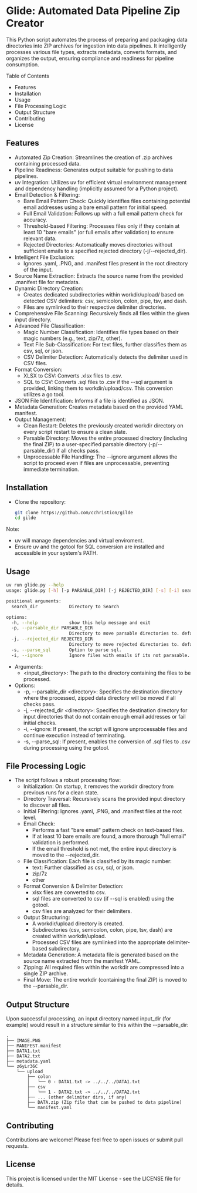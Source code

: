 # Glide: Automated Data Pipeline Zip Creator

This Python script automates the process of preparing and packaging data directories into ZIP archives for ingestion into data pipelines. It intelligently processes various file types, extracts metadata, converts formats, and organizes the output, ensuring compliance and readiness for pipeline consumption.

Table of Contents
- Features
- Installation
- Usage
- File Processing Logic
- Output Structure
- Contributing
- License

## Features

- Automated Zip Creation: Streamlines the creation of .zip archives containing processed data.
- Pipeline Readiness: Generates output suitable for pushing to data pipelines.
- uv Integration: Utilizes uv for efficient virtual environment management and dependency handling (implicitly assumed for a Python project).
- Email Detection & Filtering:
    - Bare Email Pattern Check: Quickly identifies files containing potential email addresses using a bare email pattern for initial speed.
    - Full Email Validation: Follows up with a full email pattern check for accuracy.
    - Threshold-based Filtering: Processes files only if they contain at least 10 "bare emails" (or full emails after validation) to ensure relevant data.
    - Rejected Directories: Automatically moves directories without sufficient emails to a specified rejected directory (-j/--rejected_dir).
- Intelligent File Exclusion:
    - Ignores .yaml, .PNG, and .manifest files present in the root directory of the input.
- Source Name Extraction: Extracts the source name from the provided .manifest file for metadata.
- Dynamic Directory Creation:
    - Creates dedicated subdirectories within workdir/upload/ based on detected CSV delimiters: csv, semicolon, colon, pipe, tsv, and dash.
    - Files are symlinked to their respective delimiter directories.
- Comprehensive File Scanning: Recursively finds all files within the given input directory.
- Advanced File Classification:
    - Magic Number Classification: Identifies file types based on their magic numbers (e.g., text, zip/7z, other).
    - Text File Sub-Classification: For text files, further classifies them as csv, sql, or json.
    - CSV Delimiter Detection: Automatically detects the delimiter used in CSV files.
- Format Conversion:
    - XLSX to CSV: Converts .xlsx files to .csv.
    - SQL to CSV: Converts .sql files to .csv if the --sql argument is provided, linking them to workdir/upload/csv. This conversion utilizes a go tool.
- JSON File Identification: Informs if a file is identified as JSON.
- Metadata Generation: Creates metadata based on the provided YAML manifest.
- Output Management:
    - Clean Restart: Deletes the previously created workdir directory on every script restart to ensure a clean slate.
    - Parsable Directory: Moves the entire processed directory (including the final ZIP) to a user-specified parsable directory (-p/--parsable_dir) if all checks pass.
    - Unprocessable File Handling: The --ignore argument allows the script to proceed even if files are unprocessable, preventing immediate termination.

## Installation

- Clone the repository:
    ```bash
    git clone https://github.com/cchristion/gilde
    cd gilde
    ```

Note:
- uv will manage dependencies and virtual enviroment.
- Ensure uv and the gotool for SQL conversion are installed and accessible in your system's PATH.

## Usage

```bash
uv run glide.py --help 
usage: glide.py [-h] [-p PARSABLE_DIR] [-j REJECTED_DIR] [-s] [-i] search_dir

positional arguments:
  search_dir            Directory to Search

options:
  -h, --help            show this help message and exit
  -p, --parsable_dir PARSABLE_DIR
                        Directory to move parsable directories to. default: "parsable_dir"
  -j, --rejected_dir REJECTED_DIR
                        Directory to move rejected directories to. default: "rejected_dir"
  -s, --parse_sql       Option to parse sql.
  -i, --ignore          Ignore files with emails if its not parasable.
```
- Arguments:
    - \<input_directory>: The path to the directory containing the files to be processed.
- Options:
    - -p, --parsable_dir \<directory>: Specifies the destination directory where the processed, zipped data directory will be moved if all checks pass.
    - -j, --rejected_dir \<directory>: Specifies the destination directory for input directories that do not contain enough email addresses or fail initial checks.
    - -i, --ignore: If present, the script will ignore unprocessable files and continue execution instead of terminating.
    - -s, --parse_sql: If present, enables the conversion of .sql files to .csv during processing using the gotool.

## File Processing Logic
- The script follows a robust processing flow:
    - Initialization: On startup, it removes the workdir directory from previous runs for a clean state.
    - Directory Traversal: Recursively scans the provided input directory to discover all files.
    - Initial Filtering: Ignores .yaml, .PNG, and .manifest files at the root level.
    - Email Check:
        - Performs a fast "bare email" pattern check on text-based files.
        - If at least 10 bare emails are found, a more thorough "full email" validation is performed.
        - If the email threshold is not met, the entire input directory is moved to the --rejected_dir.
    - File Classification: Each file is classified by its magic number:
        - text: Further classified as csv, sql, or json.
        - zip/7z
        - other
    - Format Conversion & Delimiter Detection:
        - xlsx files are converted to csv.
        - sql files are converted to csv (if --sql is enabled) using the gotool.
        - csv files are analyzed for their delimiters.
    - Output Structuring:
        - A workdir/upload directory is created.
        - Subdirectories (csv, semicolon, colon, pipe, tsv, dash) are created within workdir/upload.
        - Processed CSV files are symlinked into the appropriate delimiter-based subdirectory.
    - Metadata Generation: A metadata file is generated based on the source name extracted from the manifest YAML.
    - Zipping: All required files within the workdir are compressed into a single ZIP archive.
    - Final Move: The entire workdir (containing the final ZIP) is moved to the --parsable_dir.
    
## Output Structure
Upon successful processing, an input directory named input_dir (for example) would result in a structure similar to this within the --parsable_dir:
```
.
├── IMAGE.PNG
├── MANIFEST.manifest
├── DATA1.txt
├── DATA2.txt
├── metadata.yaml
└── z6yLr36C
    └── upload
        ├── colon
        │   └── 0 - DATA1.txt -> ../../../DATA1.txt
        ├── csv
        │   └── 1 - DATA2.txt -> ../../../DATA2.txt
        ├── ... (other delimiter dirs, if any)
        ├── DATA.zip (Zip file that can be pushed to data pipeline)
        └── manifest.yaml
```
## Contributing
Contributions are welcome! Please feel free to open issues or submit pull requests.

## License
This project is licensed under the MIT License - see the LICENSE file for details.